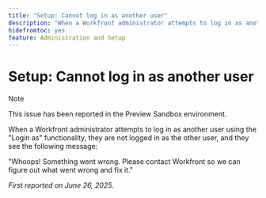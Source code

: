 ```yaml
---
title: "Setup: Cannot log in as another user"
description: "When a Workfront administrator attempts to log in as another user using the Login as functionality, they are not logged in as the other user, and they see an error message."
hidefromtoc: yes
feature: Administration and Setup
---
```


# Setup: Cannot log in as another user

>[!NOTE]
>
>This issue has been reported in the Preview Sandbox environment.

When a Workfront administrator attempts to log in as another user using the "Login as" functionality, they are not logged in as the other user, and they see the following message:

"Whoops! Something went wrong. Please contact Workfront so we can figure out what went wrong and fix it."

_First reported on June 26, 2025._
